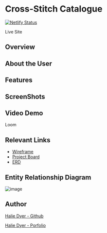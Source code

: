 # Cross-Stitch Catalogue
[![Netlify Status](https://api.netlify.com/api/v1/badges/ed951fbd-7842-4822-a295-45446d6c2fc3/deploy-status)](https://app.netlify.com/sites/cross-stitch-catalogue/deploys)

Live Site

## Overview

## About the User

## Features

## ScreenShots

## Video Demo
Loom

## Relevant Links
- [Wireframe](https://www.figma.com/file/wZXfT0LLw82RHrlMiVWPPV/Cross-stitch-catalogue?node-id=0%3A1)
- [Project Board](https://github.com/DyerHL/cross-stitch-catalogue/projects/1)
- [ERD](https://dbdiagram.io/d/61a583af8c901501c0d86158)

## Entity Relationship Diagram
![image](https://user-images.githubusercontent.com/86806913/144949749-3e5eae4f-e06b-467e-9c24-3248cc024590.png)


## Author
[Halie Dyer - Github](https://github.com/DyerHL)

[Halie Dyer - Porfolio](https://halie-dyer-portfolio.netlify.app/)
